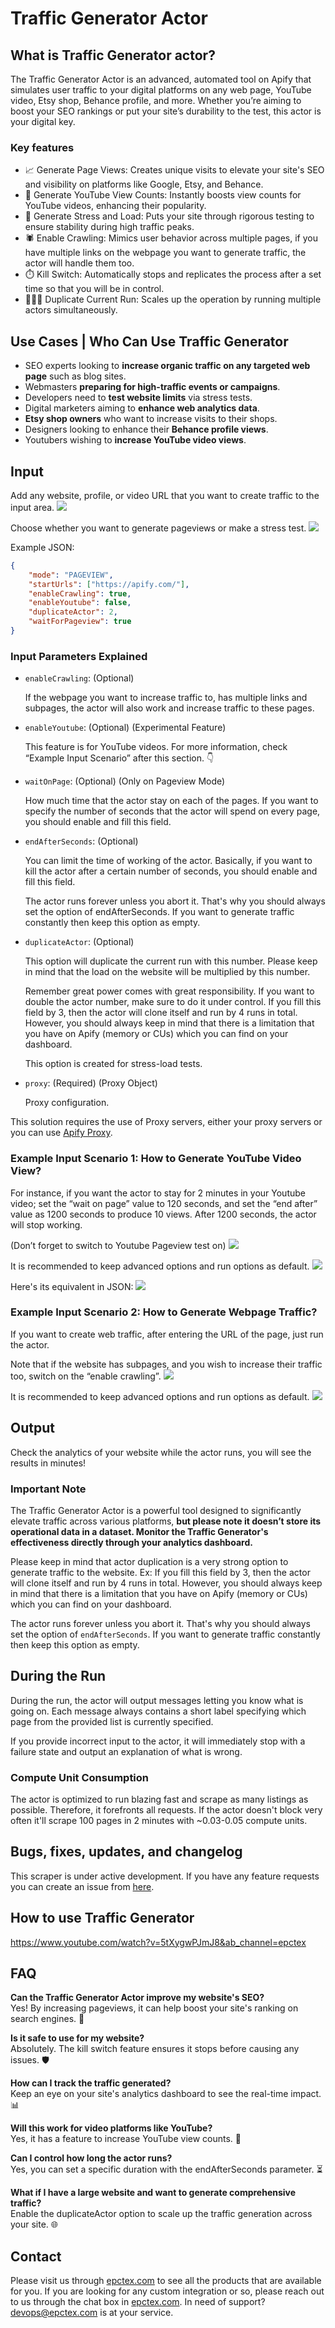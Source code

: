 # Traffic Generator Actor

## What is Traffic Generator actor?
The Traffic Generator Actor is an advanced, automated tool on Apify that simulates user traffic to your digital platforms on any web page, YouTube video, Etsy shop, Behance profile, and more. Whether you’re aiming to boost your SEO rankings or put your site’s durability to the test, this actor is your digital key.


### Key features
- 📈 Generate Page Views: Creates unique visits to elevate your site's SEO and visibility on platforms like Google, Etsy, and Behance.
- 🎥 Generate YouTube View Counts: Instantly boosts view counts for YouTube videos, enhancing their popularity.
- 💪 Generate Stress and Load: Puts your site through rigorous testing to ensure stability during high traffic peaks.
- 🕷️ Enable Crawling: Mimics user behavior across multiple pages, if you have multiple links on the webpage you want to generate traffic, the actor will handle them too.
- ⏱️ Kill Switch: Automatically stops and replicates the process after a set time so that you will be in control.
- 🧑‍🤝‍🧑 Duplicate Current Run: Scales up the operation by running multiple actors simultaneously.


## Use Cases | Who Can Use Traffic Generator
- SEO experts looking to **increase organic traffic on any targeted web page** such as blog sites.
- Webmasters **preparing for high-traffic events or campaigns**.
- Developers need to **test website limits** via stress tests.
- Digital marketers aiming to **enhance web analytics data**.
- **Etsy shop owners** who want to increase visits to their shops.
- Designers looking to enhance their **Behance profile views**.
- Youtubers wishing to **increase YouTube video views**.


## Input
Add any website, profile, or video URL that you want to create traffic to the input area.
![](https://cdn.epctex.com/actors/traffic-generator/1.png)

Choose whether you want to generate pageviews or make a stress test.
![](https://cdn.epctex.com/actors/traffic-generator/2.png)

Example JSON:
```json
{
    "mode": "PAGEVIEW",
    "startUrls": ["https://apify.com/"],
    "enableCrawling": true,
    "enableYoutube": false,
    "duplicateActor": 2,
    "waitForPageview": true
}
```


### Input Parameters Explained
- `enableCrawling`: (Optional)

	If the webpage you want to increase traffic to, has multiple links and subpages, the actor will also work and increase traffic to these pages.
- `enableYoutube`: (Optional) (Experimental Feature)

    This feature is for YouTube videos. For more information, check “Example Input Scenario” after this section. 👇
- `waitOnPage`: (Optional) (Only on Pageview Mode)

	How much time that the actor stay on each of the pages. If you want to specify the number of seconds that the actor will spend on every page, you should enable and fill this field.
- `endAfterSeconds`: (Optional)

    You can limit the time of working of the actor. Basically, if you want to kill the actor after a certain number of seconds, you should enable and fill this field.

    The actor runs forever unless you abort it. That's why you should always set the option of endAfterSeconds. If you want to generate traffic constantly then keep this option as empty.
- `duplicateActor`: (Optional)

	This option will duplicate the current run with this number. Please keep in mind that the load on the website will be multiplied by this number.

    Remember great power comes with great responsibility. If you want to double the actor number, make sure to do it under control. If you fill this field by 3, then the actor will clone itself and run by 4 runs in total. However, you should always keep in mind that there is a limitation that you have on Apify (memory or CUs) which you can find on your dashboard.

    This option is created for stress-load tests.
- `proxy`: (Required) (Proxy Object)

    Proxy configuration.

This solution requires the use of Proxy servers, either your proxy servers or you can use [Apify Proxy](https://www.apify.com/docs/proxy).


### Example Input Scenario 1: How to Generate YouTube Video View?
For instance, if you want the actor to stay for 2 minutes in your Youtube video; set the “wait on page” value to 120 seconds, and set the “end after” value as 1200 seconds to produce 10 views. After 1200 seconds, the actor will stop working.

(Don’t forget to switch to Youtube Pageview test on)
![](https://cdn.epctex.com/actors/traffic-generator/3.png)

It is recommended to keep advanced options and run options as default.
![](https://cdn.epctex.com/actors/traffic-generator/4.png)

Here's its equivalent in JSON:
![](https://cdn.epctex.com/actors/traffic-generator/5.png)


### Example Input Scenario 2: How to Generate Webpage Traffic?
If you want to create web traffic, after entering the URL of the page, just run the actor.

Note that if the website has subpages, and you wish to increase their traffic too, switch on the “enable crawling”.
![](https://cdn.epctex.com/actors/traffic-generator/6.png)

It is recommended to keep advanced options and run options as default.
![](https://cdn.epctex.com/actors/traffic-generator/7.png)


## Output
Check the analytics of your website while the actor runs, you will see the results in minutes!


### Important Note
The Traffic Generator Actor is a powerful tool designed to significantly elevate traffic across various platforms, **but please note it doesn’t store its operational data in a dataset. Monitor the Traffic Generator's effectiveness directly through your analytics dashboard.**

Please keep in mind that actor duplication is a very strong option to generate traffic to the website. Ex: If you fill this field by 3, then the actor will clone itself and run by 4 runs in total. However, you should always keep in mind that there is a limitation that you have on Apify (memory or CUs) which you can find on your dashboard.

The actor runs forever unless you abort it. That's why you should always set the option of `endAfterSeconds`. If you want to generate traffic constantly then keep this option as empty.


## During the Run
During the run, the actor will output messages letting you know what is going on. Each message always contains a short label specifying which page from the provided list is currently specified.

If you provide incorrect input to the actor, it will immediately stop with a failure state and output an explanation of what is wrong.


### Compute Unit Consumption
The actor is optimized to run blazing fast and scrape as many listings as possible. Therefore, it forefronts all requests. If the actor doesn't block very often it'll scrape 100 pages in 2 minutes with ~0.03-0.05 compute units.


## Bugs, fixes, updates, and changelog
This scraper is under active development. If you have any feature requests you can create an issue from [here](https://github.com/epctex/traffic-generator/issues).

## How to use Traffic Generator
https://www.youtube.com/watch?v=5tXygwPJmJ8&ab_channel=epctex

## FAQ
**Can the Traffic Generator Actor improve my website's SEO?**<br/>
Yes! By increasing pageviews, it can help boost your site's ranking on search engines. 🚀

**Is it safe to use for my website?**<br/>
Absolutely. The kill switch feature ensures it stops before causing any issues. 🛡️

**How can I track the traffic generated?**<br/>
Keep an eye on your site's analytics dashboard to see the real-time impact. 📊

**Will this work for video platforms like YouTube?**<br/>
Yes, it has a feature to increase YouTube view counts. 🎥

**Can I control how long the actor runs?**<br/>
Yes, you can set a specific duration with the endAfterSeconds parameter. ⏳

**What if I have a large website and want to generate comprehensive traffic?**<br/>
Enable the duplicateActor option to scale up the traffic generation across your site. 🌐


## Contact
Please visit us through [epctex.com](https://epctex.com) to see all the products that are available for you. If you are looking for any custom integration or so, please reach out to us through the chat box in [epctex.com](https://epctex.com). In need of support? [devops@epctex.com](mailto:devops@epctex.com) is at your service.
